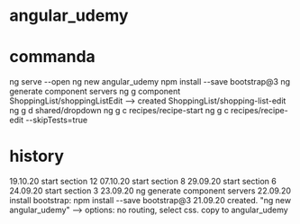 # angular_udemy

# commanda
ng serve --open
ng new angular_udemy
npm install --save bootstrap@3
ng generate component servers
ng g component ShoppingList/shoppingListEdit --> created ShoppingList/shopping-list-edit
ng g d shared/dropdown
ng g c recipes/recipe-start
ng g c recipes/recipe-edit --skipTests=true

# history
19.10.20 start section 12 
07.10.20 start section 8
29.09.20 start section 6
24.09.20 start section 3
23.09.20 ng generate component servers
22.09.20 install bootstrap: npm install --save bootstrap@3
21.09.20 created. "ng new angular_udemy" --> options: no routing, select css. copy to angular_udemy